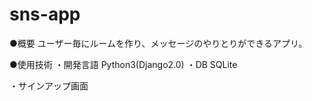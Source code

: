 # sns-app

●概要
ユーザー毎にルームを作り、メッセージのやりとりができるアプリ。

●使用技術
・開発言語 Python3(Django2.0)
・DB      SQLite


・サインアップ画面


